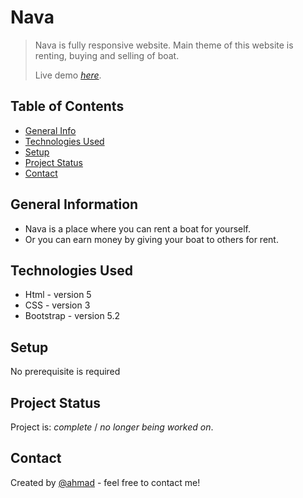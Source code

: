 # Nava
> Nava is fully responsive website.
>Main theme of this website is renting, buying and selling of boat.
>
> Live demo [_here_](https://nava1.netlify.app/). 
## Table of Contents
* [General Info](#general-information)
* [Technologies Used](#technologies-used)
* [Setup](#setup)
* [Project Status](#project-status)
* [Contact](#contact)



## General Information
- Nava is a place where you can rent a boat for yourself.
- Or you can earn money by giving your boat to others for rent.


## Technologies Used
- Html - version 5
- CSS - version 3
- Bootstrap - version 5.2


## Setup
No prerequisite is required




## Project Status
Project is:  _complete_ / _no longer being worked on_.







## Contact
Created by [@ahmad](https://mail.google.com/mail/u/0/?tab=wm#inbox) - feel free to contact me!



